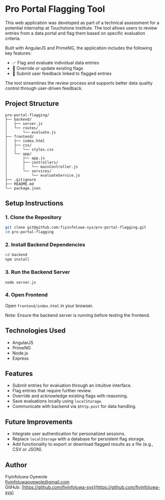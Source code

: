 # Pro Portal Flagging Tool

This web application was developed as part of a technical assessment for a potential internship at Touchstone Institute. The tool allows users to review entries from a data portal and flag them based on specific evaluation criteria.

Built with AngularJS and PrimeNG, the application includes the following key features:
- ✅ Flag and evaluate individual data entries
- 🔄 Override or update existing flags
- 📝 Submit user feedback linked to flagged entries

The tool streamlines the review process and supports better data quality control through user-driven feedback.

## Project Structure

```
pro-portal-flagging/
├── backend/
│   ├── server.js
│   └── routes/
│       └── evaluate.js
├── frontend/
│   ├── index.html
│   ├── css/
│   │   └── styles.css
│   └── app/
│       ├── app.js
│       ├── controllers/
│       │   └── mainController.js
│       └── services/
│           └── evaluateService.js
├── .gitignore
├── README.md
└── package.json
```

## Setup Instructions

### 1. Clone the Repository

```bash
git clone git@github.com:fiyinfoluwa-sys/pro-portal-flagging.git
cd pro-portal-flagging
```

### 2. Install Backend Dependencies

```bash
cd backend
npm install
```

### 3. Run the Backend Server

```bash
node server.js
```

### 4. Open Frontend

Open `frontend/index.html` in your browser.

Note: Ensure the backend server is running before testing the frontend.

## Technologies Used

- AngularJS
- PrimeNG
- Node.js
- Express

## Features

- Submit entries for evaluation through an intuitive interface.
- Flag entries that require further review.
- Override and acknowledge existing flags with reasoning.
- Save evaluations locally using `localStorage`.
- Communicate with backend via `$http.post` for data handling.

## Future Improvements

- Integrate user authentication for personalized sessions.
- Replace `localStorage` with a database for persistent flag storage.
- Add functionality to export or download flagged results as a file (e.g., CSV or JSON).

## Author

Fiyinfoluwa Oyewole  
fiyinfoluwaoyewole@gmail.com  
GitHub: [https://github.com/fiyinfoluwa-sys](https://github.com/fiyinfoluwa-sys)


